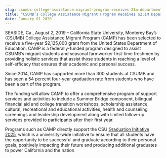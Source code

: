 ```yaml
---
slug: csumbs-college-assistance-migrant-program-receives-21m-department-of-ed-grant
title: "CSUMB’s College Assistance Migrant Program Receives $2.1M Department of Ed Grant"
date: January 01 2020
---
```


<p>SEASIDE, Ca., August 2, 2019 – California State University, Monterey Bay’s (CSUMB) College Assistance Migrant Program (CAMP) has been selected to receive a five-year $2,125,000 grant from the United States Department of Education. CAMP is a federally-funded program designed to assist CSUMB’s migrant students and seasonal farmworker first-time freshmen by providing holistic services that assist those students in reaching a level of self-efficacy that ensures their academic and personal success.</p><p>Since 2014, CAMP has supported more than 300 students at CSUMB and has seen a 54 percent four-year graduation rate from students who have been a part of the program.</p><p>The funding will allow CAMP to offer a comprehensive program of support services and activities to include a Summer Bridge component, bilingual financial aid and college transition workshops, scholarship assistance, cultural, recreational and educational activities, health and counseling screenings and leadership development along with limited follow-up services provided to participants after their first year.</p><p>Programs such as CAMP directly support the CSU <a href="https://www2.calstate.edu/csu-system/why-the-csu-matters/graduation-initiative-2025">Graduation Initiative 2025</a>, which is a university-wide initiative to ensure that all students have the opportunity to be successful and graduate according to their personal goals, positively impacting their future and producing additional graduates to power California and the nation.</p>
